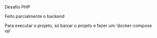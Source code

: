 Desafio PHP

Feito parcialmente o backend

Para executar o projeto, só baixar o projeto e fazer um 'docker-compose up'
